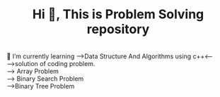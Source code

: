 <h1 align="center">Hi 👋, This is Problem Solving repository</h1><br />
 🌱 I’m currently learning -->Data Structure And Algorithms using c++<--<br />
-->solution of coding problem.<br />
--> Array Problem<br />
--> Binary Search Problem<br />
-->Binary Tree Problem
